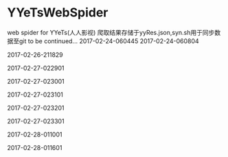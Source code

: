 # YYeTsWebSpider
web spider for YYeTs(人人影视)
爬取结果存储于yyRes.json,syn.sh用于同步数据至git
to be continued...
2017-02-24-060445
2017-02-24-060804


2017-02-26-211829


2017-02-27-022901


2017-02-27-023001


2017-02-27-023101


2017-02-27-023201


2017-02-27-023301


2017-02-28-011001


2017-02-28-011601


